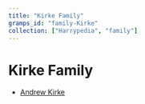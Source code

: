 ```yaml
---
title: "Kirke Family"
gramps_id: "family-Kirke"
collection: ["Harrypedia", "family"]
---
```


# Kirke Family

- [Andrew Kirke](/Harrypedia/people/Kirke/Andrew/)
